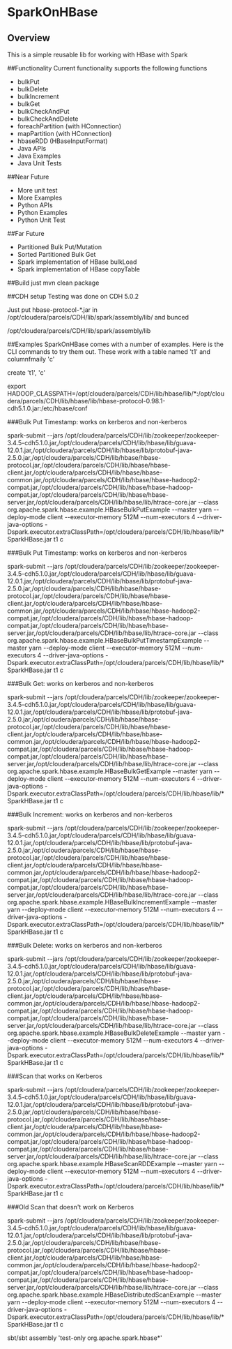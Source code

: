 # SparkOnHBase
## Overview
This is a simple reusable lib for working with HBase with Spark


##Functionality
Current functionality supports the following functions

* bulkPut
* bulkDelete
* bulkIncrement
* bulkGet
* bulkCheckAndPut
* bulkCheckAndDelete
* foreachPartition (with HConnection)
* mapPartition (with HConnection)
* hbaseRDD (HBaseInputFormat)
* Java APIs
* Java Examples
* Java Unit Tests

##Near Future
* More unit test
* More Examples
* Python APIs
* Python Examples
* Python Unit Test

##Far Future

* Partitioned Bulk Put/Mutation
* Sorted Partitioned Bulk Get
* Spark implementation of HBase bulkLoad
* Spark implementation of HBase copyTable


##Build
just mvn clean package

##CDH setup
Testing was done on CDH 5.0.2

Just put hbase-protocol-*.jar in /opt/cloudera/parcels/CDH/lib/spark/assembly/lib/ and bunced

/opt/cloudera/parcels/CDH/lib/spark/assembly/lib

##Examples
SparkOnHBase comes with a number of examples.  Here is the CLI commands to try them out.  These work with a table named 't1' and columnfmaily 'c'

create 't1', 'c'

export HADOOP_CLASSPATH=/opt/cloudera/parcels/CDH/lib/hbase/lib/*:/opt/cloudera/parcels/CDH/lib/hbase/lib/hbase-protocol-0.98.1-cdh5.1.0.jar:/etc/hbase/conf

###Bulk Put Timestamp: works on kerberos and non-kerberos

spark-submit --jars /opt/cloudera/parcels/CDH/lib/zookeeper/zookeeper-3.4.5-cdh5.1.0.jar,/opt/cloudera/parcels/CDH/lib/hbase/lib/guava-12.0.1.jar,/opt/cloudera/parcels/CDH/lib/hbase/lib/protobuf-java-2.5.0.jar,/opt/cloudera/parcels/CDH/lib/hbase/hbase-protocol.jar,/opt/cloudera/parcels/CDH/lib/hbase/hbase-client.jar,/opt/cloudera/parcels/CDH/lib/hbase/hbase-common.jar,/opt/cloudera/parcels/CDH/lib/hbase/hbase-hadoop2-compat.jar,/opt/cloudera/parcels/CDH/lib/hbase/hbase-hadoop-compat.jar,/opt/cloudera/parcels/CDH/lib/hbase/hbase-server.jar,/opt/cloudera/parcels/CDH/lib/hbase/lib/htrace-core.jar --class org.apache.spark.hbase.example.HBaseBulkPutExample --master yarn --deploy-mode client --executor-memory 512M --num-executors 4 --driver-java-options -Dspark.executor.extraClassPath=/opt/cloudera/parcels/CDH/lib/hbase/lib/* SparkHBase.jar t1 c

###Bulk Put Timestamp: works on kerberos and non-kerberos

spark-submit --jars /opt/cloudera/parcels/CDH/lib/zookeeper/zookeeper-3.4.5-cdh5.1.0.jar,/opt/cloudera/parcels/CDH/lib/hbase/lib/guava-12.0.1.jar,/opt/cloudera/parcels/CDH/lib/hbase/lib/protobuf-java-2.5.0.jar,/opt/cloudera/parcels/CDH/lib/hbase/hbase-protocol.jar,/opt/cloudera/parcels/CDH/lib/hbase/hbase-client.jar,/opt/cloudera/parcels/CDH/lib/hbase/hbase-common.jar,/opt/cloudera/parcels/CDH/lib/hbase/hbase-hadoop2-compat.jar,/opt/cloudera/parcels/CDH/lib/hbase/hbase-hadoop-compat.jar,/opt/cloudera/parcels/CDH/lib/hbase/hbase-server.jar,/opt/cloudera/parcels/CDH/lib/hbase/lib/htrace-core.jar --class org.apache.spark.hbase.example.HBaseBulkPutTimestampExample --master yarn --deploy-mode client --executor-memory 512M --num-executors 4 --driver-java-options -Dspark.executor.extraClassPath=/opt/cloudera/parcels/CDH/lib/hbase/lib/* SparkHBase.jar t1 c

###Bulk Get: works on kerberos and non-kerberos

spark-submit --jars /opt/cloudera/parcels/CDH/lib/zookeeper/zookeeper-3.4.5-cdh5.1.0.jar,/opt/cloudera/parcels/CDH/lib/hbase/lib/guava-12.0.1.jar,/opt/cloudera/parcels/CDH/lib/hbase/lib/protobuf-java-2.5.0.jar,/opt/cloudera/parcels/CDH/lib/hbase/hbase-protocol.jar,/opt/cloudera/parcels/CDH/lib/hbase/hbase-client.jar,/opt/cloudera/parcels/CDH/lib/hbase/hbase-common.jar,/opt/cloudera/parcels/CDH/lib/hbase/hbase-hadoop2-compat.jar,/opt/cloudera/parcels/CDH/lib/hbase/hbase-hadoop-compat.jar,/opt/cloudera/parcels/CDH/lib/hbase/hbase-server.jar,/opt/cloudera/parcels/CDH/lib/hbase/lib/htrace-core.jar --class org.apache.spark.hbase.example.HBaseBulkGetExample --master yarn --deploy-mode client --executor-memory 512M --num-executors 4 --driver-java-options -Dspark.executor.extraClassPath=/opt/cloudera/parcels/CDH/lib/hbase/lib/* SparkHBase.jar t1 c

###Bulk Increment: works on kerberos and non-kerberos

spark-submit --jars /opt/cloudera/parcels/CDH/lib/zookeeper/zookeeper-3.4.5-cdh5.1.0.jar,/opt/cloudera/parcels/CDH/lib/hbase/lib/guava-12.0.1.jar,/opt/cloudera/parcels/CDH/lib/hbase/lib/protobuf-java-2.5.0.jar,/opt/cloudera/parcels/CDH/lib/hbase/hbase-protocol.jar,/opt/cloudera/parcels/CDH/lib/hbase/hbase-client.jar,/opt/cloudera/parcels/CDH/lib/hbase/hbase-common.jar,/opt/cloudera/parcels/CDH/lib/hbase/hbase-hadoop2-compat.jar,/opt/cloudera/parcels/CDH/lib/hbase/hbase-hadoop-compat.jar,/opt/cloudera/parcels/CDH/lib/hbase/hbase-server.jar,/opt/cloudera/parcels/CDH/lib/hbase/lib/htrace-core.jar --class org.apache.spark.hbase.example.HBaseBulkIncrementExample --master yarn --deploy-mode client --executor-memory 512M --num-executors 4 --driver-java-options -Dspark.executor.extraClassPath=/opt/cloudera/parcels/CDH/lib/hbase/lib/* SparkHBase.jar t1 c

###Bulk Delete: works on kerberos and non-kerberos

spark-submit --jars /opt/cloudera/parcels/CDH/lib/zookeeper/zookeeper-3.4.5-cdh5.1.0.jar,/opt/cloudera/parcels/CDH/lib/hbase/lib/guava-12.0.1.jar,/opt/cloudera/parcels/CDH/lib/hbase/lib/protobuf-java-2.5.0.jar,/opt/cloudera/parcels/CDH/lib/hbase/hbase-protocol.jar,/opt/cloudera/parcels/CDH/lib/hbase/hbase-client.jar,/opt/cloudera/parcels/CDH/lib/hbase/hbase-common.jar,/opt/cloudera/parcels/CDH/lib/hbase/hbase-hadoop2-compat.jar,/opt/cloudera/parcels/CDH/lib/hbase/hbase-hadoop-compat.jar,/opt/cloudera/parcels/CDH/lib/hbase/hbase-server.jar,/opt/cloudera/parcels/CDH/lib/hbase/lib/htrace-core.jar --class org.apache.spark.hbase.example.HBaseBulkDeleteExample --master yarn --deploy-mode client --executor-memory 512M --num-executors 4 --driver-java-options -Dspark.executor.extraClassPath=/opt/cloudera/parcels/CDH/lib/hbase/lib/* SparkHBase.jar t1 c

###Scan that works on Kerberos

spark-submit --jars /opt/cloudera/parcels/CDH/lib/zookeeper/zookeeper-3.4.5-cdh5.1.0.jar,/opt/cloudera/parcels/CDH/lib/hbase/lib/guava-12.0.1.jar,/opt/cloudera/parcels/CDH/lib/hbase/lib/protobuf-java-2.5.0.jar,/opt/cloudera/parcels/CDH/lib/hbase/hbase-protocol.jar,/opt/cloudera/parcels/CDH/lib/hbase/hbase-client.jar,/opt/cloudera/parcels/CDH/lib/hbase/hbase-common.jar,/opt/cloudera/parcels/CDH/lib/hbase/hbase-hadoop2-compat.jar,/opt/cloudera/parcels/CDH/lib/hbase/hbase-hadoop-compat.jar,/opt/cloudera/parcels/CDH/lib/hbase/hbase-server.jar,/opt/cloudera/parcels/CDH/lib/hbase/lib/htrace-core.jar --class org.apache.spark.hbase.example.HBaseScanRDDExample --master yarn --deploy-mode client --executor-memory 512M --num-executors 4 --driver-java-options -Dspark.executor.extraClassPath=/opt/cloudera/parcels/CDH/lib/hbase/lib/* SparkHBase.jar t1 c


###Old Scan that doesn't work on Kerberos

spark-submit --jars /opt/cloudera/parcels/CDH/lib/zookeeper/zookeeper-3.4.5-cdh5.1.0.jar,/opt/cloudera/parcels/CDH/lib/hbase/lib/guava-12.0.1.jar,/opt/cloudera/parcels/CDH/lib/hbase/lib/protobuf-java-2.5.0.jar,/opt/cloudera/parcels/CDH/lib/hbase/hbase-protocol.jar,/opt/cloudera/parcels/CDH/lib/hbase/hbase-client.jar,/opt/cloudera/parcels/CDH/lib/hbase/hbase-common.jar,/opt/cloudera/parcels/CDH/lib/hbase/hbase-hadoop2-compat.jar,/opt/cloudera/parcels/CDH/lib/hbase/hbase-hadoop-compat.jar,/opt/cloudera/parcels/CDH/lib/hbase/hbase-server.jar,/opt/cloudera/parcels/CDH/lib/hbase/lib/htrace-core.jar --class org.apache.spark.hbase.example.HBaseDistributedScanExample --master yarn --deploy-mode client --executor-memory 512M --num-executors 4 --driver-java-options -Dspark.executor.extraClassPath=/opt/cloudera/parcels/CDH/lib/hbase/lib/* SparkHBase.jar t1 c

sbt/sbt assembly 'test-only org.apache.spark.hbase*'


